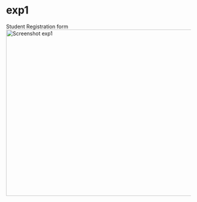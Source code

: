 # exp1
Student Registration form
<img width="632" height="453" alt="Screenshot exp1" src="https://github.com/user-attachments/assets/687024a5-f12e-4dba-b45b-98c0d38e5afa" />
